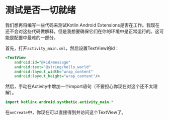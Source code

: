 # 测试是否一切就绪

我们想再将编写一些代码来测试Kotlin Android Extensions是否在工作。我现在还不会对这些代码做解释，但是我想要确保它们在你的环境中是正常运行的。这可能是配置中最难的一部分。

首先，打开`activity_main.xml`，然后设置TextView的id：
```xml
<TextView
    android:id="@+id/message"
    android:text="@string/hello_world"
    android:layout_width="wrap_content"
    android:layout_height="wrap_content"/>
```
然后，手动在Activity中增加一个import语句（不要担心你现在对这个还不太理解）。
```kotlin
import kotlinx.android.synthetic.activity_main.*
```
在`onCreate`中，你现在可以直接得到并访问这个TextView了。